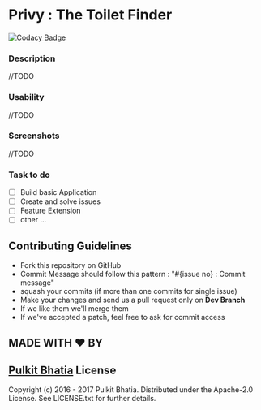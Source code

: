 # Privy : The Toilet Finder 

[![Codacy Badge](https://api.codacy.com/project/badge/Grade/3a93197a744c42eaa16e3ebcb4a47de8)](https://www.codacy.com?utm_source=github.com&amp;utm_medium=referral&amp;utm_content=pulkit4tech/Privy&amp;utm_campaign=Badge_Grade)
### Description

//TODO

### Usability 

//TODO

### Screenshots

//TODO

### Task to do

- [ ] Build basic Application
- [ ] Create and solve issues
- [ ] Feature Extension 
- [ ] other ...

Contributing Guidelines
-----------------------

* Fork this repository on GitHub
* Commit Message should follow this pattern : "#{issue no} : Commit message"
* squash your commits (if more than one commits for single issue)
* Make your changes and send us a pull request only on **Dev Branch**
* If we like them we'll merge them
* If we've accepted a patch, feel free to ask for commit access

MADE WITH ❤ BY
--------------
[Pulkit Bhatia](https://github.com/pulkit4tech)
License
-------

Copyright (c) 2016 - 2017 Pulkit Bhatia. Distributed under the Apache-2.0 License. See
LICENSE.txt for further details.
